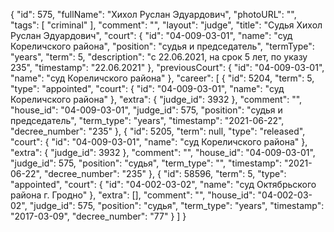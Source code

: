 {
    "id": 575,
    "fullName": "Хихол Руслан Эдуардович",
    "photoURL": "",
    "tags": [
        "criminal"
    ],
    "comment": "",
    "layout": "judge",
    "title": "Судья Хихол Руслан Эдуардович",
    "court": {
        "id": "04-009-03-01",
        "name": "суд Кореличского района",
        "position": "судья и председатель",
        "termType": "years",
        "term": 5,
        "description": "c 22.06.2021, на срок 5 лет, по указу 235",
        "timestamp": "22.06.2021"
    },
    "previousCourt": {
        "id": "04-009-03-01",
        "name": "суд Кореличского района"
    },
    "career": [
        {
            "id": 5204,
            "term": 5,
            "type": "appointed",
            "court": {
                "id": "04-009-03-01",
                "name": "суд Кореличского района"
            },
            "extra": {
                "judge_id": 3932
            },
            "comment": "",
            "house_id": "04-009-03-01",
            "judge_id": 575,
            "position": "судья и председатель",
            "term_type": "years",
            "timestamp": "2021-06-22",
            "decree_number": "235"
        },
        {
            "id": 5205,
            "term": null,
            "type": "released",
            "court": {
                "id": "04-009-03-01",
                "name": "суд Кореличского района"
            },
            "extra": {
                "judge_id": 3932
            },
            "comment": "",
            "house_id": "04-009-03-01",
            "judge_id": 575,
            "position": "судья",
            "term_type": "",
            "timestamp": "2021-06-22",
            "decree_number": "235"
        },
        {
            "id": 58596,
            "term": 5,
            "type": "appointed",
            "court": {
                "id": "04-002-03-02",
                "name": "суд Октябрьского района г. Гродно"
            },
            "extra": [],
            "comment": "",
            "house_id": "04-002-03-02",
            "judge_id": 575,
            "position": "судья",
            "term_type": "years",
            "timestamp": "2017-03-09",
            "decree_number": "77"
        }
    ]
}